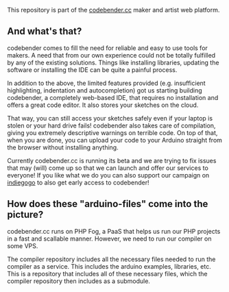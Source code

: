 This repository is part of the [codebender.cc](http://www.codebender.cc) maker and artist web platform.

## And what's that?

codebender comes to fill the need for reliable and easy to use tools for makers. A need that from our own experience could not be totally fulfilled by any of the existing solutions. Things like installing libraries, updating the software or installing the IDE can be quite a painful process.

In addition to the above, the limited features provided (e.g. insufficient highlighting, indentation and autocompletion) got us starting building codebender, a completely web-based IDE, that requires no installation and offers a great code editor. It also stores your sketches on the cloud.

That way, you can still access your sketches safely even if your laptop is stolen or your hard drive fails! codebender also takes care of compilation, giving you extremely descriptive warnings on terrible code. On top of that, when you are done, you can upload your code to your Arduino straight from the browser without installing anything.

Currently codebender.cc is running its beta and we are trying to fix issues that may (will) come up so that we can launch and offer our services to everyone!
If you like what we do you can also support our campaign on [indiegogo](http://www.indiegogo.com/codebender) to also get early access to codebender! 

## How does these "arduino-files" come into the picture?

codebender.cc runs on PHP Fog, a PaaS that helps us run our PHP projects in a fast and scallable manner. However, we need to run our compiler on some VPS.

The compiler repository includes all the necessary files needed to run the compiler as a service. This includes the arduino examples, libraries, etc. This is a repository that includes all of these necessary files, which the compiler repository then includes as a submodule.
